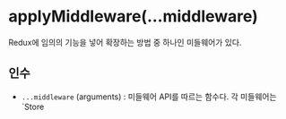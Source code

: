 # applyMiddleware(...middleware)

Redux에 임의의 기능을 넣어 확장하는 방법 중 하나인 미들웨어가 있다.

## 인수

-  `...middleware` (arguments) : 미들웨어 API를 따르는 함수다. 각 미들웨어는 `Store